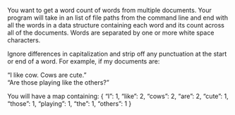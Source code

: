 
You want to get a word count of words from multiple documents. Your program will take in an list of file paths from the command line and end with all the words in a data structure containing each word and its count across all of the documents. Words are separated by one or more white space characters.

Ignore differences in capitalization and strip off any punctuation at the start or end of a word.  For example, if my documents are:  

“I like cow. Cows are cute.”  
“Are those playing like the others?”    

You will have a map containing:  {  “I”: 1,  “like”: 2,  “cows”: 2,  “are”: 2,  “cute”: 1,  “those”: 1,  “playing”: 1,  “the”: 1,  “others”: 1  }
